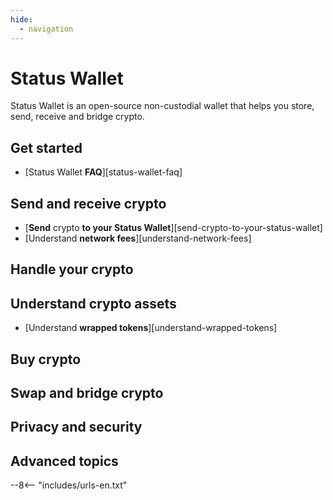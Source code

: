 ```yaml
---
hide:
  - navigation
---
```


# Status Wallet

Status Wallet is an open-source non-custodial wallet that helps you store, send, receive and bridge crypto.

## Get started

- [Status Wallet **FAQ**][status-wallet-faq]

## Send and receive crypto

- [**Send** crypto **to your Status Wallet**][send-crypto-to-your-status-wallet]
- [Understand **network fees**][understand-network-fees]

## Handle your crypto

## Understand crypto assets

- [Understand **wrapped tokens**][understand-wrapped-tokens]

## Buy crypto

## Swap and bridge crypto

## Privacy and security

## Advanced topics

--8<-- "includes/urls-en.txt"

